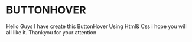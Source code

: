 # BUTTONHOVER
Hello Guys I have create this ButtonHover Using Html&amp; Css i hope you will all like it. Thankyou for your attention 
